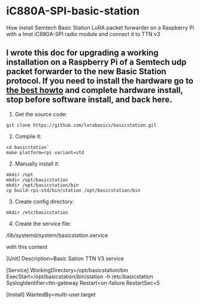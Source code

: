 # iC880A-SPI-basic-station
How install Semtech Basic Station LoRA packet forwarder on a Raspberry Pi with a Imst iC880A-SPI radio module and connect it to TTN v3

## I wrote this doc for upgrading a working installation on a Raspberry Pi of a Semtech udp packet forwarder to the new Basic Station protocol. If you need to install the hardware go to [the best howto](https://github.com/ttn-zh/ic880a-gateway/wiki) and complete hardware install, stop before software install, and back here.

1. Get the source code:

`git clone https://github.com/lorabasics/basicstation.git`

2. Compile it:
```
cd basicstation`
make platform=rpi variant=std
```
2. Manually install it:
```
mkdir /opt
mkdir /opt/basicstation
mkdir /opt/basicstation/bin
cp build-rpi-std/bin/station /opt/basicstation/bin
```
3. Create config directory:

`mkdir /etc/basicstation`

4. Create the service file:

/lib/systemd/system/basicstation.service

with this content

[Unit]
Description=Basic Sation TTN V3 service

[Service]
WorkingDirectory=/opt/basicstation/bin
ExecStart=/opt/basicstation/bin/station -h /etc/basicstation
SyslogIdentifier=ttn-gateway
Restart=on-failure
RestartSec=5

[Install]
WantedBy=multi-user.target

